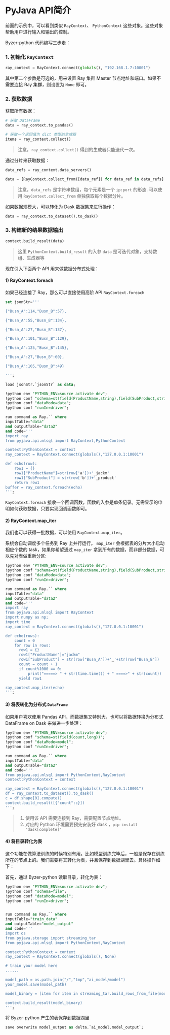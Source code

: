 # PyJava API简介

前面的示例中，可以看到类似 `RayContext`、 `PythonContext` 这些对象。这些对象帮助用户进行输入和输出的控制。

Byzer-python 代码编写三步走：

### 1. 初始化 `RayContext`

```Python
ray_context = RayContext.connect(globals(), "192.168.1.7:10001")
```

其中第二个参数是可选的，用来设置 Ray 集群 Master 节点地址和端口。如果不需要连接 Ray 集群，则设置为 `None` 即可。

### 2. 获取数据

获取所有数据：

```python
# 获取 DataFrame
data = ray_context.to_pandas()

# 获取一个返回值为 dict 类型的生成器
items = ray_context.collect()
```

> 注意，`ray_context.collect()` 得到的生成器只能迭代一次。

通过分片来获取数据：

```Python
data_refs = ray_context.data_servers()

data = [RayContext.collect_from([data_ref]) for data_ref in data_refs]
```

> 注意，`data_refs` 是字符串数组，每个元素是一个 `ip:port` 的形态. 可以使用 `RayContext.collect_from`  单独获取每个数据分片。
>

如果数据规模大，可以转化为 Dask 数据集来进行操作：

```Python
data = ray_context.to_dataset().to_dask()
```

### 3. 构建新的结果数据输出

```Python
context.build_result(data) 
```

> 这里 `PythonContext.build_result` 的入参 `data` 是可迭代对象，支持数组、生成器等

现在引入下面两个 API 用来做数据分布式处理：

#### 1) RayContext.foreach

如果已经连接了 Ray，那么可以直接使用高阶 API `RayContext.foreach`

```sql
set jsonStr='''

{"Busn_A":114,"Busn_B":57},

{"Busn_A":55,"Busn_B":134},

{"Busn_A":27,"Busn_B":137},

{"Busn_A":101,"Busn_B":129},

{"Busn_A":125,"Busn_B":145},

{"Busn_A":27,"Busn_B":60},

{"Busn_A":105,"Busn_B":49}

''';

load jsonStr.`jsonStr` as data;

!python env "PYTHON_ENV=source activate dev";
!python conf "schema=st(field(ProductName,string),field(SubProduct,string))";
!python conf "dataMode=data";
!python conf "runIn=driver";

run command as Ray.`` where 
inputTable="data"
and outputTable="data2"
and code='''
import ray
from pyjava.api.mlsql import RayContext,PythonContext

context:PythonContext = context
ray_context = RayContext.connect(globals(),"127.0.0.1:10001")

def echo(row):
    row1 = {}
    row1["ProductName"]=str(row['a'])+'_jackm'
    row1["SubProduct"] = str(row['b'])+'_product'
    return row1
buffer = ray_context.foreach(echo)
''';
```

`RayContext.foreach` 接收一个回调函数，函数的入参是单条记录。无需显示的申明如何获取数据，只要实现回调函数即可。

#### 2) RayContext.map_iter

我们也可以获得一批数据，可以使用 `RayContext.map_iter`。

系统会自动调度多个任务到 Ray 上并行运行。 `map_iter` 会根据表的分片大小启动相应个数的 task，如果你希望通过 `map_iter` 拿到所有的数据，而非部分数据，可以先对表做重新分区:

```sql
!python env "PYTHON_ENV=source activate dev";
!python conf "schema=st(field(ProductName,string),field(SubProduct,string))";
!python conf "dataMode=data";
!python conf "runIn=driver";

run command as Ray.`` where 
inputTable="data"
and outputTable="data2"
and code='''
import ray
from pyjava.api.mlsql import RayContext
import numpy as np;
import time
ray_context = RayContext.connect(globals(),"127.0.0.1:10001")

def echo(rows):
    count = 0
    for row in rows:
      row1 = {}
      row1["ProductName"]="jackm"
      row1["SubProduct"] = str(row["Busn_A"])+'_'+str(row["Busn_B"])
      count = count + 1
      if count%1000 == 0:
          print("=====> " + str(time.time()) + " ====>" + str(count))
      yield row1

ray_context.map_iter(echo)
''';
```

#### 3) 将表转化为分布式 `DataFrame`

如果用户喜欢使用 Pandas API，而数据集又特别大，也可以将数据转换为分布式 DataFrame on Dask 来做进一步处理：

```sql
!python env "PYTHON_ENV=source activate dev";
!python conf "schema=st(field(count,long))";
!python conf "dataMode=model";
!python conf "runIn=driver";

run command as Ray.`` where 
inputTable="data"
and outputTable="data2"
and code='''
from pyjava.api.mlsql import PythonContext,RayContext
context:PythonContext = context

ray_context = RayContext.connect(globals(),"127.0.0.1:10001")
df = ray_context.to_dataset().to_dask()
c = df.shape[0].compute()
context.build_result([{"count":c}])
''';
```

> 1. 使用该 API 需要连接到 Ray，需要配置节点地址。
> 2. 对应的 Python 环境需要预先安装好 dask ，`pip install "dask[complete]"`

#### 4) 将目录转化为表

这个功能在做算法训练的时候特别有用。比如模型训练完毕后，一般是保存在训练所在的节点上的。我们需要将其转化为表，并且保存到数据湖里去。具体操作如下：

首先，通过 Byzer-python 读取目录，转化为表：

```sql
!python env "PYTHON_ENV=source activate dev";
!python conf "schema=file";
!python conf "dataMode=model";
!python conf "runIn=driver";


run command as Ray.`` where 
inputTable="train_data"
and outputTable="model_output"
and code='''
import os
from pyjava.storage import streaming_tar
from pyjava.api.mlsql import PythonContext,RayContext

context:PythonContext = context
ray_context = RayContext.connect(globals(), None)

# train your model here
......

model_path = os.path.join("/","tmp","ai_model/model")
your_model.save(model_path)

model_binary = [item for item in streaming_tar.build_rows_from_file(model_path)]

context.build_result(model_binary)
''';
```

将 Byzer-python 产生的表保存到数据湖里

```sql
save overwrite model_output as delta.`ai_model.model_output`;
```

